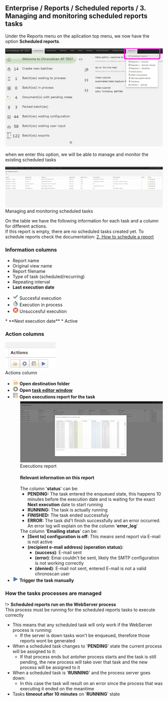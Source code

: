 

## Enterprise / Reports / Scheduled reports / 3. Managing and monitoring scheduled reports tasks

Under the Reports menu on the aplication top menu, we now have the option **Scheduled reports**.

<img src="./_images_/scheduled_reports/menudd.jpg" width="520" height="auto" />  

when we enter this option, we will be able to manage and monitor the existing scheduled tasks

<img src="./_images_/scheduled_reports/scheduled_tasks_manager.jpg" width="520" height="auto" />  
<br/>
<span class="caption">Managing and monitoring scheduled tasks</span>

On the table we have the following information for each task and a column for different actions.  
If this report is empty, there are no scheduled tasks created yet. To schedule reports check the documentation: [2. How to schedule a report](./enterprise/reports/scheduled-reports/2-how-to-schedule-a-report)

### Information columns

* Report name
* Original view name
* Report filename
* Type of task (scheduled/recurring)
* Repeating interval
* **Last execution date**
<ul>
    <li><img src="./_images_/wci_icons/24x24/check.png" width="18" height="auto" /> Succesful execution</li>
    <li><img src="./_images_/wci_icons/24x24/stopwatch2.png" width="18" height="auto"/> Execution in process</li>
    <li><img src="./_images_/wci_icons/24x24/error.png" width="18" height="auto" /> Unsuccesful execution</li>
</ul>
* **Next execution date**
* Active

### Action columns

<img src="./_images_/scheduled_reports/actions.jpg" width="161" height="auto" />
<br/>
<span class="caption">Actions column</span>

<ul>
    <li><img src="./_images_/wci_icons/24x24/folder.png" width="18" height="auto" /> <b>Open destination folder</b></li>
    <li>
        <img src="./_images_/wci_icons/24x24/gearwheel.png" width="18" height="auto">  
        <b>Open <a href="#/./enterprise/reports/scheduled-reports/2-how-to-schedule-a-report?id=form-settings-explanation" target="_blank"> task editor window </a></b>
    </li>
    <li>
        <img src="./_images_/wci_icons/24x24/spreadsheed_data.png" width="18" height="auto" /> <b>Open executions report for the task</b>  
        <ul style="margin-top: 6px;">
            <li style="list-style-type: none;">
                <img src="./_images_/scheduled_reports/executions_report.jpg" width="520" height="auto" />
                <br/>
                <span class="caption">Executions report</span> 
                <br/>
                <h4>Relevant information on this report</h4>
                The column '<b>status</b>' can be:
                <ul>
                    <li><b>PENDING:</b> The task entered the enqueued state, this happens 10 minutes before the execution date and is waiting for the exact <b>Next execution</b> date to start running</li>
                    <li><b>RUNNING:</b> The task is actually running</li>
                    <li><b>FINISHED:</b> The task ended successfuly</li>
                    <li><b>ERROR:</b> The task did't finish successfully and an error occurred. An error log will explain on the the column '<b>error_log</b>'</li>
                </ul>
                The column '<b>Emailing status</b>' can be:
                <ul>
                    <li><b>[Sent to] configuration is off</b>: This means send report via E-mail is not active</li>
                    <li>
                        <b>(recipient e-mail address) (operation status):</b>
                        <ul>
                            <li><b>(success)</b>: E-mail sent</li>
                            <li><b>(error)</b>: Emai couldn't be sent, likely the SMTP configuration is not working correctly</li>
                            <li><b>(denied)</b>: E-mail not sent, entered E-mail is not a valid chronoscan user</li>
                        </ul>
                    </li>
                </ul>
            </li>
        </ul>
    </li>
    <li><img src="./_images_/wci_icons/24x24/media_play.png" width="18" height="auto" /> <b>Trigger the task manually</b></li>
</ul>

### How the tasks processes are managed

!> **Scheduled reports run on the WebServer process** <br/>This process must be running for the scheduled reports tasks to execute correctly

* This means that any scheduled task will only work if the WebServer process is running:
    * If the server is down tasks won't be enqueued, therefore those reports wont be generated
* When a scheduled task changes to '**PENDING**' state the current process will be assigned to it:
    * If that process ends but antoher process starts and the task is still pending, the new process will take over that task and the new process will be assigned to it
* When a scheduled task is '**RUNNING**' and the process server goes down:
    * In this case the task will result on an error since the process that was executing it ended on the meantime
* Tasks **timeout after 10 minutes** on '**RUNNING**' state



